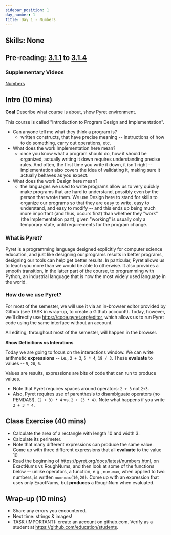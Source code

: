 ```yaml
---
sidebar_position: 1
day_number: 1
title: Day 1 - Numbers
---
```


## Skills: None

## Pre-reading: [3.1.1](%7B%7BDCIC_DOMAIN%7D%7D/getting-started.html#%28part._flags-notice-wonder%29) to [3.1.4](%7B%7BDCIC_DOMAIN%7D%7D/getting-started.html#%28part._expressions-terminology%29)
### Supplementary Videos
[Numbers](https://northeastern.hosted.panopto.com/Panopto/Pages/Viewer.aspx?id=8ce31419-727a-449b-95ce-b30c00e8de34)

## Intro (10 mins)

**Goal** Describe what course is about, show Pyret environment.

This course is called "Introduction to Program Design and Implementation".

- Can anyone tell me what they think a program is?
  - written constructs, that have precise meaning -- instructions of how to do
    something, carry out operations, etc.
- What does the work Implementation here mean?
  - once you know what a program should do, how it should be organized, actually
    writing it down requires understanding precise rules. And often, the first
    time you write it down, it isn't right -- implementation also covers the
    idea of validating it, making sure it actually behaves as you expect.
- What does the work Design here mean?
  - the languages we used to write programs allow us to very quickly make
    programs that are hard to understand, possibly even by the person that wrote
    them. We use Design here to stand for skills to organize our programs so
    that they are easy to write, easy to understand, and easy to modify -- and
    this ends up being much more important (and thus, occurs first) than whether
    they "work" (the Implementation part), given "working" is usually only a
    temporary state, until requirements for the program change.

### What is Pyret?

Pyret is a programming language designed explicitly for computer science
education, and just like designing our programs results in better programs,
designing our tools can help get better results. In particular, Pyret allows us
to teach you more than we would be able to otherwise. It also provides a smooth
transition, in the latter part of the course, to programming with Python, an
industrial language that is now the most widely used language in the world.

### How do we use Pyret?

For most of the semester, we will use it via an in-browser editor provided by Github
(see TASK in wrap-up, to create a Github account!). Today, however, we'll directly use https://code.pyret.org/editor, which allows us to run Pyret code using the same interface without
an account.

All editing, throughout most of the semester, will happen in the browser.

**Show Definitions vs Interations**

Today we are going to focus on the
interactions window. We can write arithmetic **expressions** -- i.e., `2 + 3`,
`5 * 4`, `18 / 3`. These **evaluate** to values -- `5`, `20`, `6`.

Values are results, expressions are bits of code that can run to produce values.

- Note that Pyret requires spaces around operators: `2 + 3` not `2+3`.
- Also, Pyret requires use of parenthesis to disambiguate operators (no
  PEMDAS!). `(2 + 3) * 4` vs. `2 + (3 * 4)`. Note what happens if you write `2 + 3 * 4`.

## Class Exercise (40 mins)

- Calculate the area of a rectangle with length 10 and width 3.
- Calculate its perimeter.
- Note that many different expressions can produce the same value. Come up with
  three different expressions that all **evaluate** to the value 10.
- Read the beginning of https://pyret.org/docs/latest/numbers.html, on ExactNums
  vs RoughNums, and then look at some of the functions below -- unlike
  operators, a function, e.g., `num-max`, when applied to two numbers, is
  written `num-max(10,20)`. Come up with an expression that uses only ExactNums,
  but **produces** a RoughNum when evaluated.

## Wrap-up (10 mins)

- Share any errors you encountered.
- Next time: strings & images!
- TASK (IMPORTANT): create an account on github.com. Verify as a student at https://github.com/education/students.
